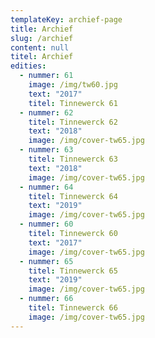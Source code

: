 ```yaml
---
templateKey: archief-page
title: Archief
slug: /archief
content: null
titel: Archief
edities:
  - nummer: 61
    image: /img/tw60.jpg
    text: "2017"
    titel: Tinnewerck 61
  - nummer: 62
    titel: Tinnewerck 62
    text: "2018"
    image: /img/cover-tw65.jpg
  - nummer: 63
    titel: Tinnewerck 63
    text: "2018"
    image: /img/cover-tw65.jpg
  - nummer: 64
    titel: Tinnewerck 64
    text: "2019"
    image: /img/cover-tw65.jpg
  - nummer: 60
    titel: Tinnewerck 60
    text: "2017"
    image: /img/cover-tw65.jpg
  - nummer: 65
    titel: Tinnewerck 65
    text: "2019"
    image: /img/cover-tw65.jpg
  - nummer: 66
    titel: Tinnewerck 66
    image: /img/cover-tw65.jpg
---
```

